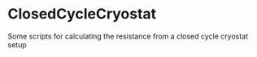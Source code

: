 # ClosedCycleCryostat
Some scripts for calculating the resistance from a closed cycle cryostat setup
